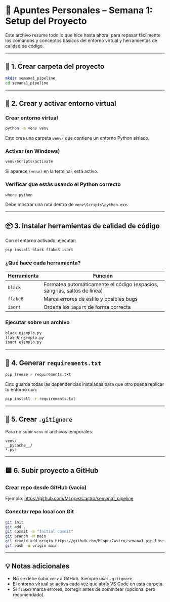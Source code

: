# 📒 Apuntes Personales – Semana 1: Setup del Proyecto

Este archivo resume todo lo que hice hasta ahora, para repasar fácilmente los comandos y conceptos básicos del entorno virtual y herramientas de calidad de código.

---

## 🧱 1. Crear carpeta del proyecto

```bash
mkdir semana1_pipeline
cd semana1_pipeline
```

---

## 🐍 2. Crear y activar entorno virtual

### Crear entorno virtual

```bash
python -m venv venv
```

Esto crea una carpeta `venv/` que contiene un entorno Python aislado.

### Activar (en Windows)

```bash
venv\Scripts\activate
```

Si aparece `(venv)` en la terminal, está activo.

### Verificar que estás usando el Python correcto

```bash
where python
```

Debe mostrar una ruta dentro de `venv\Scripts\python.exe`.

---

## 📦 3. Instalar herramientas de calidad de código

Con el entorno activado, ejecutar:

```bash
pip install black flake8 isort
```

### ¿Qué hace cada herramienta?

| Herramienta | Función |
|------------|---------|
| `black`    | Formatea automáticamente el código (espacios, sangrías, saltos de línea) |
| `flake8`   | Marca errores de estilo y posibles bugs |
| `isort`    | Ordena los `import` de forma correcta |

### Ejecutar sobre un archivo

```bash
black ejemplo.py
flake8 ejemplo.py
isort ejemplo.py
```

---

## 📁 4. Generar `requirements.txt`

```bash
pip freeze > requirements.txt
```

Esto guarda todas las dependencias instaladas para que otro pueda replicar tu entorno con:

```bash
pip install -r requirements.txt
```

---

## 🚫 5. Crear `.gitignore`

Para no subir `venv` ni archivos temporales:

```gitignore
venv/
__pycache__/
*.pyc
```

---

## 🟦 6. Subir proyecto a GitHub

### Crear repo desde GitHub (vacío)

Ejemplo: https://github.com/MLopezCastro/semana1_pipeline

### Conectar repo local con Git

```bash
git init
git add .
git commit -m "Initial commit"
git branch -M main
git remote add origin https://github.com/MLopezCastro/semana1_pipeline.git
git push -u origin main
```

---

## 💡 Notas adicionales

- No se debe subir `venv` a GitHub. Siempre usar `.gitignore`.
- El entorno virtual se activa cada vez que abrís VS Code en esta carpeta.
- Si `flake8` marca errores, corregir antes de commitear (opcional pero recomendado).